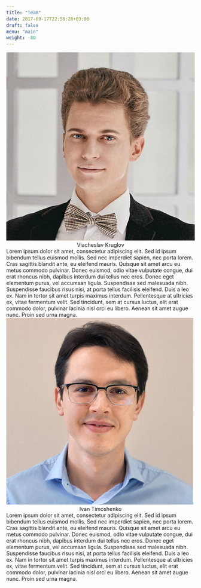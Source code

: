 ```yaml
---
title: "Team"
date: 2017-09-17T22:58:28+03:00
draft: false
menu: "main"
weight: -80
---
```


<div class="right"><img class="img-circle" src="/images/viacheslav_rounded.png" /><br/><center><span class="team-names">Viacheslav Kruglov</span></center></div>
Lorem ipsum dolor sit amet, consectetur adipiscing elit. Sed id ipsum bibendum tellus euismod mollis. Sed nec imperdiet sapien, nec porta lorem. Cras sagittis blandit ante, eu eleifend mauris. Quisque sit amet arcu eu metus commodo pulvinar. Donec euismod, odio vitae vulputate congue, dui erat rhoncus nibh, dapibus interdum dui tellus nec eros. Donec eget elementum purus, vel accumsan ligula. Suspendisse sed malesuada nibh. Suspendisse faucibus risus nisi, at porta tellus facilisis eleifend. Duis a leo ex. Nam in tortor sit amet turpis maximus interdum. Pellentesque at ultricies ex, vitae fermentum velit. Sed tincidunt, sem at cursus luctus, elit erat commodo dolor, pulvinar lacinia nisl orci eu libero. Aenean sit amet augue nunc. Proin sed urna magna.

<div class="left"><img class="img-circle" src="/images/ivan_rounded.png" /><br/><center><span class="team-names">Ivan Timoshenko</span></center></div>
Lorem ipsum dolor sit amet, consectetur adipiscing elit. Sed id ipsum bibendum tellus euismod mollis. Sed nec imperdiet sapien, nec porta lorem. Cras sagittis blandit ante, eu eleifend mauris. Quisque sit amet arcu eu metus commodo pulvinar. Donec euismod, odio vitae vulputate congue, dui erat rhoncus nibh, dapibus interdum dui tellus nec eros. Donec eget elementum purus, vel accumsan ligula. Suspendisse sed malesuada nibh. Suspendisse faucibus risus nisi, at porta tellus facilisis eleifend. Duis a leo ex. Nam in tortor sit amet turpis maximus interdum. Pellentesque at ultricies ex, vitae fermentum velit. Sed tincidunt, sem at cursus luctus, elit erat commodo dolor, pulvinar lacinia nisl orci eu libero. Aenean sit amet augue nunc. Proin sed urna magna.
